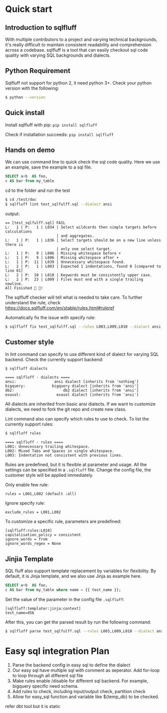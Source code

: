 # Quick start

## Introduction to sqlfluff

With multiple contributors to a project and varying technical backgrounds, it's really difficult to maintain consistent readability and comprehension across a codebase.
sqlfluff is a tool that can easily checkout sql code quality with varying SQL backgrounds and dialects.

## Python Requirement

Sqlfluff not support for python 2, it need python 3+. Check your python version with the following:

```bash
$ python --version
```

## Quick install 

Install sqlfluff with pip: `pip install sqlfluff`

Check if installation succeeds: `pip install sqlfluff`


## Hands on demo
We can use command line to quick check the sql code quality. Here we use an example, save the example to a sql file.
```sql
SELECT a+b  AS foo,
c AS bar from my_table
```
cd to the folder and run the test
```bash
$ cd /test/doc
$ sqlfluff lint test_sqlfulff.sql --dialect ansi
```
output:
```
== [test_sqlfulff.sql] FAIL                                                                                                                                                                                             
L:   1 | P:   1 | L034 | Select wildcards then simple targets before calculations
                       | and aggregates.
L:   1 | P:   1 | L036 | Select targets should be on a new line unless there is
                       | only one select target.
L:   1 | P:   9 | L006 | Missing whitespace before +
L:   1 | P:   9 | L006 | Missing whitespace after +
L:   1 | P:  11 | L039 | Unnecessary whitespace found.
L:   2 | P:   1 | L003 | Expected 1 indentations, found 0 [compared to line 01]
L:   2 | P:  10 | L010 | Keywords must be consistently upper case.
L:   2 | P:  23 | L009 | Files must end with a single trailing newline.
All Finished 📜 🎉!
```
The sqlfluff checker will tell what is needed to take care.
To further understand the rule, check https://docs.sqlfluff.com/en/stable/rules.html#ruleref

Automatically fix the issue with specify rule:

```bash
$ sqlfluff fix test_sqlfulff.sql --rules L003,L009,L010 --dialect ansi
```

## Customer style
In lint command can specify to use different kind of dialect for varying SQL backend.
Check the currently support backend:

```bash
$ sqlfluff dialects
```
```output
==== sqlfluff - dialects ====
ansi:                 ansi dialect [inherits from 'nothing']
bigquery:            bigquery dialect [inherits from 'ansi']
db2:                      db2 dialect [inherits from 'ansi']
exasol:                exasol dialect [inherits from 'ansi']
```
All dialects are inherited from basic ansi dialects. If we want to customize dialects, we need to fork the git repo and create new class.

Lint command also can specify which rules to use to check. To list the currently support rules:

```bash
$ sqlfluff rules
```

```output
==== sqlfluff - rules ====
L001: Unnecessary trailing whitespace.                                          
L002: Mixed Tabs and Spaces in single whitespace.                               
L003: Indentation not consistent with previous lines.   
```

Rules are predefined, but it is flexible at parameter and usage.
All the settings can be specified in a `.sqlfluff` file.
Change the config file, the customer style will be applied immediately.

Only enable few rule:

```config
rules = L001,L002 (default :all)
```

Ignore specify rule: 

```config
exclude_rules = L001,L002
```

To customize a specific rule, parameters are predefined:

```config
[sqlfluff:rules:L010]
capitalisation_policy = consistent
ignore_words = from
ignore_words_regex = None
```

## Jinjia Template

SQL fluff also support template replacement by variables for flexibility.
By default, it is Jinja template, and we also use Jinja as example here.

```sql
SELECT a+b  AS foo,
c AS bar from my_table where name = {{ test_name }}; 
```

Set the value of the parameter in the config file `.sqlfluff`:

```config
[sqlfluff:templater:jinja:context]
test_name=456
```

After this, you can get the parsed result by run the following command:

```bash
$ sqlfluff parse test_sqlfulff.sql --rules L003,L009,L010 --dialect ansi
```

# Easy sql integration Plan

1. Parse the backend config in easy sql to define the dialect
2. Our easy sql have multiple sql with comment as seperator. Add for-loop to loop through all different sql file
3. Make rules enable /disable for different sql backend. For example, bigquery specific need schema.
4. Add rules to check, including input/output check, partition check
5. Allow for easy_sql function  and variable like ${temp_db} to be checked.


refer dbt tool but it is static
